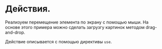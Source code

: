 #  Действия. 

Реализуем перемещение элемента по экрану с помощью мыши. На основе этого примера можно сделать загрузгу картинок методом drag-and-drop.

Действие описывается с помощью директивы `use`.
